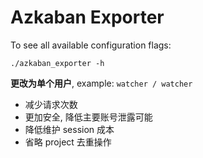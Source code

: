 # Azkaban Exporter

To see all available configuration flags:

```shell
./azkaban_exporter -h
```

**更改为单个用户**, example: `watcher / watcher`

- 减少请求次数
- 更加安全, 降低主要账号泄露可能
- 降低维护 session 成本
- 省略 project 去重操作